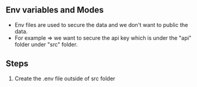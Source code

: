 ## Env variables and Modes
- Env files are used to secure the data and we don't want to public the data.
- For example => we want to secure the api key which is under the "api" folder under "src" folder.

## Steps
1. Create the .env file outside of src folder